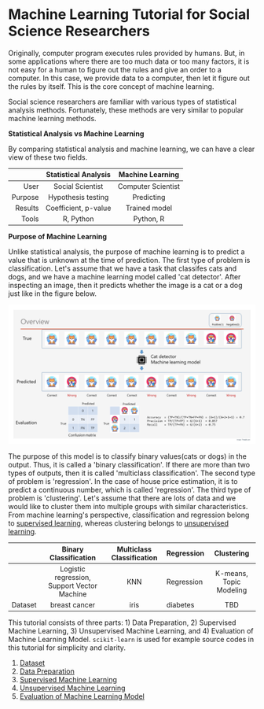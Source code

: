 # Machine Learning Tutorial for Social Science Researchers

Originally, computer program executes rules provided by humans. But, in some applications where there are too much data or too many factors, it is not easy for a human to figure out the rules and give an order to a computer. In this case, we provide data to a computer, then let it figure out the rules by itself. This is the core concept of machine learning.

Social science researchers are familiar with various types of statistical analysis methods. Fortunately, these methods are very similar to popular machine learning methods.

__Statistical Analysis vs Machine Learning__

By comparing statistical analysis and machine learning, we can have a clear view of these two fields.  

|         | Statistical Analysis | Machine Learning |
|--------:| :----------------: | :--------------: |
| User    | Social Scientist | Computer Scientist |
| Purpose | Hypothesis testing | Predicting       |
| Results | Coefficient, p-value | Trained model |
| Tools   | R, Python | Python, R |

__Purpose of Machine Learning__

Unlike statistical analysis, the purpose of machine learning is to predict a value that is unknown at the time of prediction. The first type of problem is classification. Let's assume that we have a task that classifes cats and dogs, and we have a machine learning model called 'cat detector'. After inspecting an image, then it predicts whether the image is a cat or a dog just like in the figure below.

![overview](images/overview.png)

The purpose of this model is to classify binary values(cats or dogs) in the output. Thus, it is called a 'binary classification'. If there are more than two types of outputs, then it is called 'multiclass classification'. The second type of problem is 'regression'. In the case of house price estimation, it is to predict a continuous number, which is called 'regression'. The third type of problem is 'clustering'. Let's assume that there are lots of data and we would like to cluster them into multiple groups with similar characteristics. From machine learning's perspective, classification and regression belong to [supervised learning](Supervised.md), whereas clustering belongs to [unsupervised learning](Unsupervised.md).

| | Binary Classification | Multiclass Classification | Regression |Clustering |
| --- | :---------------: | :-------------------: | --- | :--------: |
| | Logistic regression, Support Vector Machine | KNN | Regression | K-means, Topic Modeling |
| Dataset | breast cancer | iris | diabetes | TBD | 

This tutorial consists of three parts: 1) Data Preparation, 2) Supervised Machine Learning, 3) Unsupervised Machine Learning, and 4) Evaluation of Machine Learning Model. `scikit-learn` is used for example source codes in this tutorial for simplicity and clarity. 

1. [Dataset](Dataset.md)
2. [Data Preparation](Data_preparation.md)
3. [Supervised Machine Learning](Supervised.md)
4. [Unsupervised Machine Learning](Unsupervised.md)
5. [Evaluation of Machine Learning Model](Evaluation.md)